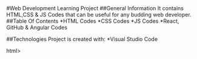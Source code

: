 <!DOCTYPE html>
<html>
<body>
#Web Development Learning Project
##General Information
It contains HTML,CSS & JS Codes that can be useful for any budding web developer. 
##Table Of Contents
*HTML Codes
*CSS Codes
*JS Codes
*React, GitHub & Angular Codes

##Technologies
Project is created with:
*Visual Studio Code
</body>
</body>html>
